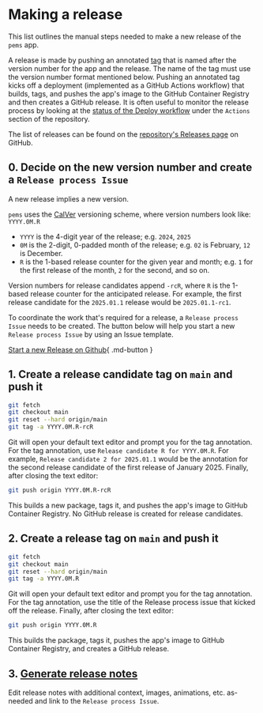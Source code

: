 # Making a release

This list outlines the manual steps needed to make a new release of the
`pems` app.

A release is made by pushing an annotated [tag](https://git-scm.com/book/en/v2/Git-Basics-Tagging) that is named after the version number for the app and the release. The name of the tag must use the version number format mentioned below. Pushing an annotated tag kicks off a deployment (implemented as a GitHub Actions workflow) that builds, tags, and pushes the app's image to the GitHub Container Registry and then creates a GitHub release. It is often useful to monitor the release process by looking at the [status of the Deploy workflow](https://github.com/compilerla/pems/actions/workflows/deploy.yml) under the `Actions` section of the repository.

The list of releases can be found on the [repository's Releases page](https://github.com/compilerla/pems/releases)
on GitHub.

## 0. Decide on the new version number and create a `Release process Issue`

A new release implies a new version.

`pems` uses the [CalVer](https://calver.org/) versioning scheme, where
version numbers look like: `YYYY.0M.R`

- `YYYY` is the 4-digit year of the release; e.g. `2024`, `2025`
- `0M` is the 2-digit, 0-padded month of the release; e.g. `02` is February, `12`
  is December.
- `R` is the 1-based release counter for the given year and month;
  e.g. `1` for the first release of the month, `2` for the second, and so on.

Version numbers for release candidates append `-rcR`, where `R` is the 1-based release counter for the anticipated release. For example, the first release candidate for the `2025.01.1` release would be `2025.01.1-rc1`.

To coordinate the work that's required for a release, a `Release process Issue` needs to be created. The button below will help you start a new `Release process Issue` by using an Issue template.

[Start a new Release on Github](https://github.com/compilerla/pems/issues/new?labels=release&template=release.yml&title=Make+a+Release){ .md-button }

## 1. Create a release candidate tag on `main` and push it

```bash
git fetch
git checkout main
git reset --hard origin/main
git tag -a YYYY.0M.R-rcR
```

Git will open your default text editor and prompt you for the tag annotation. For the tag annotation, use `Release candidate R for YYYY.0M.R`. For example, `Release candidate 2 for 2025.01.1` would be the annotation for the second release candidate of the first release of January 2025. Finally, after closing the text editor:

```bash
git push origin YYYY.0M.R-rcR
```

This builds a new package, tags it, and pushes the app's image to GitHub Container Registry. No GitHub release is created for release candidates.

## 2. Create a release tag on `main` and push it

```bash
git fetch
git checkout main
git reset --hard origin/main
git tag -a YYYY.0M.R
```

Git will open your default text editor and prompt you for the tag annotation. For the tag annotation, use the title of the Release process issue that kicked off the release. Finally, after closing the text editor:

```bash
git push origin YYYY.0M.R
```

This builds the package, tags it, pushes the app's image to GitHub Container Registry, and creates a GitHub release.

## 3. [Generate release notes](https://docs.github.com/en/repositories/releasing-projects-on-github/automatically-generated-release-notes)

Edit release notes with additional context, images, animations, etc. as-needed and link to the `Release process Issue`.
